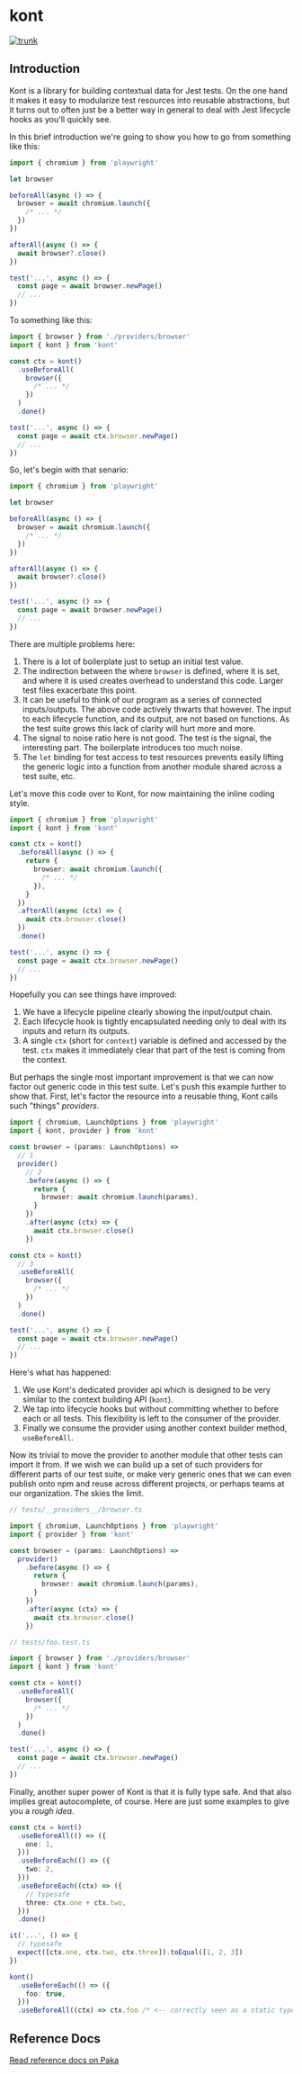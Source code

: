 # kont

[![trunk](https://github.com/prisma-labs/kont/actions/workflows/trunk.yml/badge.svg)](https://github.com/prisma-labs/kont/actions/workflows/trunk.yml)

## Introduction

Kont is a library for building contextual data for Jest tests. On the one hand it makes it easy to modularize test resources into reusable abstractions, but it turns out to often just be a better way in general to deal with Jest lifecycle hooks as you'll quickly see.

In this brief introduction we're going to show you how to go from something like this:

```ts
import { chromium } from 'playwright'

let browser

beforeAll(async () => {
  browser = await chromium.launch({
    /* ... */
  })
})

afterAll(async () => {
  await browser?.close()
})

test('...', async () => {
  const page = await browser.newPage()
  // ...
})
```

To something like this:

```ts
import { browser } from './providers/browser'
import { kont } from 'kont'

const ctx = kont()
  .useBeforeAll(
    browser({
      /* ... */
    })
  )
  .done()

test('...', async () => {
  const page = await ctx.browser.newPage()
  // ...
})
```

So, let's begin with that senario:

```ts
import { chromium } from 'playwright'

let browser

beforeAll(async () => {
  browser = await chromium.launch({
    /* ... */
  })
})

afterAll(async () => {
  await browser?.close()
})

test('...', async () => {
  const page = await browser.newPage()
  // ...
})
```

There are multiple problems here:

1. There is a lot of boilerplate just to setup an initial test value.
1. The indirection between the where `browser` is defined, where it is set, and where it is used creates overhead to understand this code. Larger test files exacerbate this point.
1. It can be useful to think of our program as a series of connected inputs/outputs. The above code actively thwarts that however. The input to each lifecycle function, and its output, are not based on functions. As the test suite grows this lack of clarity will hurt more and more.
1. The signal to noise ratio here is not good. The test is the signal, the interesting part. The boilerplate introduces too much noise.
1. The `let` binding for test access to test resources prevents easily lifting the generic logic into a function from another module shared across a test suite, etc.

Let's move this code over to Kont, for now maintaining the inline coding style.

```ts
import { chromium } from 'playwright'
import { kont } from 'kont'

const ctx = kont()
  .beforeAll(async () => {
    return {
      browser: await chromium.launch({
        /* ... */
      }),
    }
  })
  .afterAll(async (ctx) => {
    await ctx.browser.close()
  })
  .done()

test('...', async () => {
  const page = await ctx.browser.newPage()
  // ...
})
```

Hopefully you can see things have improved:

1. We have a lifecycle pipeline clearly showing the input/output chain.
1. Each lifecycle hook is tightly encapsulated needing only to deal with its inputs and return its outputs.
1. A single `ctx` (short for `context`) variable is defined and accessed by the test. `ctx` makes it immediately clear that part of the test is coming from the context.

But perhaps the single most important improvement is that we can now factor out generic code in this test suite. Let's push this example further to show that. First, let's factor the resource into a reusable thing, Kont calls such "things" _providers_.

```ts
import { chromium, LaunchOptions } from 'playwright'
import { kont, provider } from 'kont'

const browser = (params: LaunchOptions) =>
  // 1
  provider()
    // 2
    .before(async () => {
      return {
        browser: await chromium.launch(params),
      }
    })
    .after(async (ctx) => {
      await ctx.browser.close()
    })

const ctx = kont()
  // 3
  .useBeforeAll(
    browser({
      /* ... */
    })
  )
  .done()

test('...', async () => {
  const page = await ctx.browser.newPage()
  // ...
})
```

Here's what has happened:

1. We use Kont's dedicated provider api which is designed to be very similar to the context building API (`kont`).
1. We tap into lifecycle hooks but without committing whether to before each or all tests. This flexibility is left to the consumer of the provider.
1. Finally we consume the provider using another context builder method, `useBeforeAll`.

Now its trivial to move the provider to another module that other tests can import it from. If we wish we can build up a set of such providers for different parts of our test suite, or make very generic ones that we can even publish onto npm and reuse across different projects, or perhaps teams at our organization. The skies the limit.

```ts
// tests/__providers__/browser.ts

import { chromium, LaunchOptions } from 'playwright'
import { provider } from 'kont'

const browser = (params: LaunchOptions) =>
  provider()
    .before(async () => {
      return {
        browser: await chromium.launch(params),
      }
    })
    .after(async (ctx) => {
      await ctx.browser.close()
    })
```

```ts
// tests/foo.test.ts

import { browser } from './providers/browser'
import { kont } from 'kont'

const ctx = kont()
  .useBeforeAll(
    browser({
      /* ... */
    })
  )
  .done()

test('...', async () => {
  const page = await ctx.browser.newPage()
  // ...
})
```

Finally, another super power of Kont is that it is fully type safe. And that also implies great autocomplete, of course. Here are just some examples to give you a _rough idea_.

```ts
const ctx = kont()
  .useBeforeAll(() => ({
    one: 1,
  }))
  .useBeforeEach(() => ({
    two: 2,
  }))
  .useBeforeEach((ctx) => ({
    // typesafe
    three: ctx.one + ctx.two,
  }))
  .done()

it('...', () => {
  // typesafe
  expect([ctx.one, ctx.two, ctx.three]).toEqual([1, 2, 3])
})
```

```ts
kont()
  .useBeforeEach(() => ({
    foo: true,
  }))
  .useBeforeAll((ctx) => ctx.foo /* <-- correctly seen as a static type error */)
```

## Reference Docs

[Read reference docs on Paka](http://paka.dev/npm/kont)
